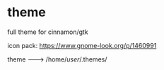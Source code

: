 # theme
full theme for cinnamon/gtk

icon pack:  https://www.gnome-look.org/p/1460991

theme ---> /home/*user*/.themes/
